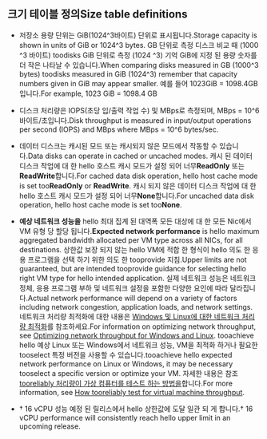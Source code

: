 
## <a name="size-table-definitions"></a><span data-ttu-id="d71cb-101">크기 테이블 정의</span><span class="sxs-lookup"><span data-stu-id="d71cb-101">Size table definitions</span></span>

- <span data-ttu-id="d71cb-102">저장소 용량 단위는 GiB(1024^3바이트) 단위로 표시됩니다.</span><span class="sxs-lookup"><span data-stu-id="d71cb-102">Storage capacity is shown in units of GiB or 1024^3 bytes.</span></span> <span data-ttu-id="d71cb-103">GB 단위로 측정 디스크 비교 때 (1000 ^3 바이트) toodisks GiB 단위로 측정 (1024 ^3) 기억 GiB에 지정 된 용량 숫자를 더 작은 나타날 수 있습니다.</span><span class="sxs-lookup"><span data-stu-id="d71cb-103">When comparing disks measured in GB (1000^3 bytes) toodisks measured in GiB (1024^3) remember that capacity numbers given in GiB may appear smaller.</span></span> <span data-ttu-id="d71cb-104">예를 들어 1023GiB = 1098.4GB입니다.</span><span class="sxs-lookup"><span data-stu-id="d71cb-104">For example, 1023 GiB = 1098.4 GB</span></span>
- <span data-ttu-id="d71cb-105">디스크 처리량은 IOPS(초당 입/출력 작업 수) 및 MBps로 측정되며, MBps = 10^6바이트/초입니다.</span><span class="sxs-lookup"><span data-stu-id="d71cb-105">Disk throughput is measured in input/output operations per second (IOPS) and MBps where MBps = 10^6 bytes/sec.</span></span>
- <span data-ttu-id="d71cb-106">데이터 디스크는 캐시된 모드 또는 캐시되지 않은 모드에서 작동할 수 있습니다.</span><span class="sxs-lookup"><span data-stu-id="d71cb-106">Data disks can operate in cached or uncached modes.</span></span> <span data-ttu-id="d71cb-107">캐시 된 데이터 디스크 작업에 대 한 hello 호스트 캐시 모드가 설정 되어 너무**ReadOnly** 또는 **ReadWrite**합니다.</span><span class="sxs-lookup"><span data-stu-id="d71cb-107">For cached data disk operation, hello host cache mode is set too**ReadOnly** or **ReadWrite**.</span></span>  <span data-ttu-id="d71cb-108">캐시 되지 않은 데이터 디스크 작업에 대 한 hello 호스트 캐시 모드가 설정 되어 너무**None**합니다.</span><span class="sxs-lookup"><span data-stu-id="d71cb-108">For uncached data disk operation, hello host cache mode is set too**None**.</span></span>
- <span data-ttu-id="d71cb-109">**예상 네트워크 성능을** hello 최대 집계 된 대역폭 모든 대상에 대 한 모든 Nic에서 VM 유형 당 할당 됩니다.</span><span class="sxs-lookup"><span data-stu-id="d71cb-109">**Expected network performance** is hello maximum aggregated bandwidth allocated per VM type across all NICs, for all destinations.</span></span> <span data-ttu-id="d71cb-110">상한값 보장 되지 않는 hello VM에 적합 한 형식이 hello 의도 한 응용 프로그램을 선택 하기 위한 의도 한 tooprovide 지침.</span><span class="sxs-lookup"><span data-stu-id="d71cb-110">Upper limits are not guaranteed, but are intended tooprovide guidance for selecting hello right VM type for hello intended application.</span></span> <span data-ttu-id="d71cb-111">실제 네트워크 성능은 네트워크 정체, 응용 프로그램 부하 및 네트워크 설정을 포함한 다양한 요인에 따라 달라집니다.</span><span class="sxs-lookup"><span data-stu-id="d71cb-111">Actual network performance will depend on a variety of factors including network congestion, application loads, and network settings.</span></span> <span data-ttu-id="d71cb-112">네트워크 처리량 최적화에 대한 내용은 [Windows 및 Linux에 대한 네트워크 처리량 최적화](../articles/virtual-network/virtual-network-optimize-network-bandwidth.md)를 참조하세요.</span><span class="sxs-lookup"><span data-stu-id="d71cb-112">For information on optimizing network throughput, see [Optimizing network throughput for Windows and Linux](../articles/virtual-network/virtual-network-optimize-network-bandwidth.md).</span></span> <span data-ttu-id="d71cb-113">tooachieve hello 예상 Linux 또는 Windows에서 네트워크 성능, VM을 최적화 하거나 필요한 tooselect 특정 버전을 사용할 수 있습니다.</span><span class="sxs-lookup"><span data-stu-id="d71cb-113">tooachieve hello expected network performance on Linux or Windows, it may be necessary tooselect a specific version or optimize your VM.</span></span> <span data-ttu-id="d71cb-114">자세한 내용은 참조 [tooreliably 처리량이 가상 컴퓨터를 테스트 하는 방법을](../articles/virtual-network/virtual-network-bandwidth-testing.md)합니다.</span><span class="sxs-lookup"><span data-stu-id="d71cb-114">For more information, see [How tooreliably test for virtual machine throughput](../articles/virtual-network/virtual-network-bandwidth-testing.md).</span></span>

- <span data-ttu-id="d71cb-115">&#8224; 16 vCPU 성능 예정 된 릴리스에서 hello 상한값에 도달 일관 되 게 합니다.</span><span class="sxs-lookup"><span data-stu-id="d71cb-115">&#8224; 16 vCPU performance will consistently reach hello upper limit in an upcoming release.</span></span>


